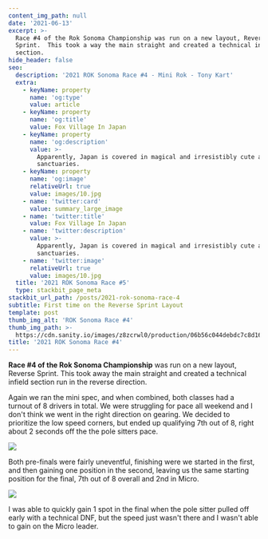 ```yaml
---
content_img_path: null
date: '2021-06-13'
excerpt: >-
  Race #4 of the Rok Sonoma Championship was run on a new layout, Reverse
  Sprint.  This took a way the main straight and created a technical infield
  section.
hide_header: false
seo:
  description: '2021 ROK Sonoma Race #4 - Mini Rok - Tony Kart'
  extra:
    - keyName: property
      name: 'og:type'
      value: article
    - keyName: property
      name: 'og:title'
      value: Fox Village In Japan
    - keyName: property
      name: 'og:description'
      value: >-
        Apparently, Japan is covered in magical and irresistibly cute animal
        sanctuaries.
    - keyName: property
      name: 'og:image'
      relativeUrl: true
      value: images/10.jpg
    - name: 'twitter:card'
      value: summary_large_image
    - name: 'twitter:title'
      value: Fox Village In Japan
    - name: 'twitter:description'
      value: >-
        Apparently, Japan is covered in magical and irresistibly cute animal
        sanctuaries.
    - name: 'twitter:image'
      relativeUrl: true
      value: images/10.jpg
  title: '2021 ROK Sonoma Race #5'
  type: stackbit_page_meta
stackbit_url_path: /posts/2021-rok-sonoma-race-4
subtitle: First time on the Reverse Sprint Layout
template: post
thumb_img_alt: 'ROK Sonoma Race #4'
thumb_img_path: >-
  https://cdn.sanity.io/images/z8zcrwl0/production/06b56c044debdc7c8d160f6851eeb5a4e302a44a-4876x3251.jpg
title: '2021 ROK Sonoma Race #4'
---
```

**Race #4 of the Rok Sonoma Championship** was run on a new layout, Reverse Sprint.  This took away the main straight and created a technical infield section run in the reverse direction.

Again we ran the mini spec, and when combined, both classes had a turnout of 8 drivers in total.  We were struggling for pace all weekend and I don't think we went in the right direction on gearing.  We decided to prioritize the low speed corners, but ended up qualifying 7th out of 8, right about 2 seconds off the the pole sitters pace.

![](https://cdn.sanity.io/images/z8zcrwl0/production/9c43d62a7d06bf11acee0cf1a5c7423704abd9ca-4957x3305.jpg)

Both pre-finals were fairly uneventful, finishing were we started in the first, and then gaining one position in the second, leaving us the same starting position for the final, 7th out of 8 overall and 2nd in Micro.

![](https://cdn.sanity.io/images/z8zcrwl0/production/48b8e339a2f60c1b4cb551974b01a70c0cad7f42-4495x2997.jpg)

I was able to quickly gain 1 spot in the final when the pole sitter pulled off early with a technical DNF, but the speed just wasn't there and I wasn't able to gain on the Micro leader.  
